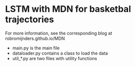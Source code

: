 # LSTM with MDN for basketbal trajectories

For more information, see the corresponding blog at
robromijnders.github.io/MDN

  * main.py is the main file
  * dataloader.py contains a class to load the data
  * util_*.py are two files with utility functions
